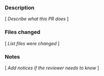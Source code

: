 ### Description

[ *Describe what this PR does* ]

### Files changed

[ *List files were changed* ]

### Notes

[ *Add notices if the reviewer needs to know* ]
